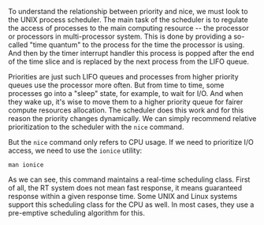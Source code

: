 To understand the relationship between priority and nice, we must look to the UNIX process scheduler. The main task of the scheduler is to regulate the access of processes to the main computing resource -- the processor or processors in multi-processor system. This is done by providing a so-called "time quantum" to the process for the time the processor is using. And then by the timer interrupt handler this process is popped after the end of the time slice and is replaced by the next process from the LIFO queue.

Priorities are just such LIFO queues and processes from higher priority queues use the processor more often. But from time to time, some processes go into a "sleep" state, for example, to wait for I/O. And when they wake up, it's wise to move them to a higher priority queue for fairer compute resources allocation. The scheduler does this work and for this reason the priority changes dynamically. We can simply recommend relative prioritization to the scheduler with the `nice` command.

But the `nice` command only refers to CPU usage. If we need to prioritize I/O access, we need to use the `ionice` utility:
```
man ionice
```
As we can see, this command maintains a real-time scheduling class. First of all, the RT system does not mean fast response, it means guaranteed response within a given response time. Some UNIX and Linux systems support this scheduling class for the CPU as well. In most cases, they use a pre-emptive scheduling algorithm for this.
